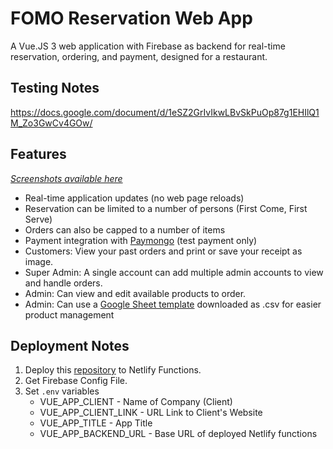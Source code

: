 # FOMO Reservation Web App
A Vue.JS 3 web application with Firebase as backend for real-time reservation, ordering, and payment, designed for a restaurant.

## Testing Notes
https://docs.google.com/document/d/1eSZ2GrIvIkwLBvSkPuOp87g1EHIlQ1M_Zo3GwCv4GOw/

## Features
_[Screenshots available here](https://ckcdev.vercel.app/project/fomo_reservation)_
- Real-time application updates (no web page reloads)
- Reservation can be limited to a number of persons (First Come, First Serve)
- Orders can also be capped to a number of items
- Payment integration with [Paymongo](https://www.paymongo.com/) (test payment only)
- Customers: View your past orders and print or save your receipt as image.
- Super Admin: A single account can add multiple admin accounts to view and handle orders.
- Admin: Can view and edit available products to order.
- Admin: Can use a [Google Sheet template](https://docs.google.com/spreadsheets/d/1VaO2SQamZREIwnsv7M7ZOSQhEQHfg9m7/) downloaded as .csv for easier product management

## Deployment Notes

1. Deploy this [repository](https://github.com/christiankyle-ching/FOMO-Reservation--Netlify-Functions) to Netlify Functions.
2. Get Firebase Config File.
3. Set `.env` variables
   - VUE_APP_CLIENT - Name of Company (Client)
   - VUE_APP_CLIENT_LINK - URL Link to Client's Website
   - VUE_APP_TITLE - App Title
   - VUE_APP_BACKEND_URL - Base URL of deployed Netlify functions
